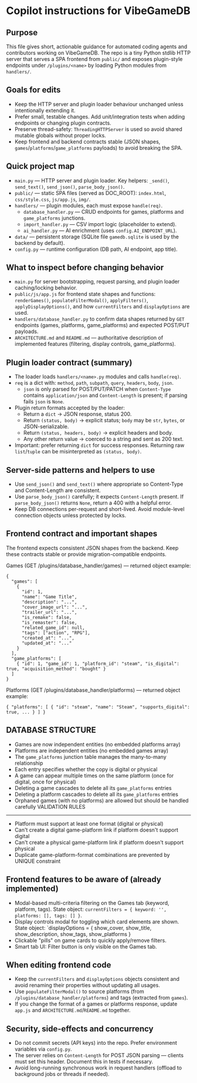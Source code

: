 # Copilot instructions for VibeGameDB

Purpose
-------
This file gives short, actionable guidance for automated coding agents and contributors working on VibeGameDB.
The repo is a tiny Python stdlib HTTP server that serves a SPA frontend from `public/` and exposes plugin-style
endpoints under `/plugins/<name>` by loading Python modules from `handlers/`.

Goals for edits
---------------
- Keep the HTTP server and plugin loader behaviour unchanged unless intentionally extending it.
- Prefer small, testable changes. Add unit/integration tests when adding endpoints or changing plugin contracts.
- Preserve thread-safety: `ThreadingHTTPServer` is used so avoid shared mutable globals without proper locks.
- Keep frontend and backend contracts stable (JSON shapes, `games`/`platforms`/`game_platforms` payloads) to avoid breaking the SPA.

Quick project map
-----------------
- `main.py` — HTTP server and plugin loader. Key helpers: `_send()`, `send_text()`, `send_json()`, `parse_body_json()`.
- `public/` — static SPA files (served as DOC_ROOT): `index.html`, `css/style.css`, `js/app.js`, `img/`.
- `handlers/` — plugin modules, each must expose `handle(req)`.
  - `database_handler.py` — CRUD endpoints for games, platforms and `game_platforms` junctions.
  - `import_handler.py` — CSV import logic (placeholder to extend).
  - `ai_handler.py` — AI enrichment (uses `config.AI_ENDPOINT_URL`).
- `data/` — persistent storage (SQLite file `gamedb.sqlite` is used by the backend by default).
- `config.py` — runtime configuration (DB path, AI endpoint, app title).

What to inspect before changing behavior
---------------------------------------
- `main.py` for server bootstrapping, request parsing, and plugin loader caching/locking behavior.
- `public/js/app.js` for frontend state shapes and functions: `renderGames()`, `populateFilterModal()`, `applyFilters()`, `applyDisplayOptions()`, and how `currentFilters` and `displayOptions` are used.
- `handlers/database_handler.py` to confirm data shapes returned by `GET` endpoints (games, platforms, game_platforms) and expected POST/PUT payloads.
- `ARCHITECTURE.md` and `README.md` — authoritative description of implemented features (filtering, display controls, game_platforms).

Plugin loader contract (summary)
--------------------------------
- The loader loads `handlers/<name>.py` modules and calls `handle(req)`.
- `req` is a dict with: `method`, `path`, `subpath`, `query`, `headers`, `body`, `json`.
  - `json` is only parsed for POST/PUT/PATCH when `Content-Type` contains `application/json` and `Content-Length` is present; if parsing fails `json` is `None`.
- Plugin return formats accepted by the loader:
  - Return a `dict` &rarr; JSON response, status 200.
  - Return `(status, body)` &rarr; explicit status; `body` may be `str`, `bytes`, or JSON-serializable.
  - Return `(status, headers, body)` &rarr; explicit headers and body.
  - Any other return value &rarr; coerced to a string and sent as 200 text.
- Important: prefer returning `dict` for success responses. Returning raw `list`/`tuple` can be misinterpreted as `(status, body)`.

Server-side patterns and helpers to use
-------------------------------------
- Use `send_json()` and `send_text()` where appropriate so Content-Type and Content-Length are consistent.
- Use `parse_body_json()` carefully; it expects `Content-Length` present. If `parse_body_json()` returns `None`, return a 400 with a helpful error.
- Keep DB connections per-request and short-lived. Avoid module-level connection objects unless protected by locks.

Frontend contract and important shapes
-------------------------------------
The frontend expects consistent JSON shapes from the backend. Keep these contracts stable or provide migration-compatible endpoints.

Games (GET /plugins/database_handler/games) — returned object example:
```
{
  "games": [
    {
      "id": 1,
      "name": "Game Title",
      "description": "...",
      "cover_image_url": "...",
      "trailer_url": "...",
      "is_remake": false,
      "is_remaster": false,
      "related_game_id": null,
      "tags": ["action", "RPG"],
      "created_at": "...",
      "updated_at": "..."
    }
  ],
  "game_platforms": [
    { "id": 1, "game_id": 1, "platform_id": "steam", "is_digital": true, "acquisition_method": "bought" }
  ]
}
```
Platforms (GET /plugins/database_handler/platforms) — returned object example:
```
{ "platforms": [ { "id": "steam", "name": "Steam", "supports_digital": true, ... } ] }
```

DATABASE STRUCTURE
--------------------------
- Games are now independent entities (no embedded platforms array)
- Platforms are independent entities (no embedded games array)
- The `game_platforms` junction table manages the many-to-many relationship
- Each entry specifies whether the copy is digital or physical
- A game can appear multiple times on the same platform (once for digital, once for physical)
- Deleting a game cascades to delete all its `game_platforms` entries
- Deleting a platform cascades to delete all its `game_platforms` entries
- Orphaned games (with no platforms) are allowed but should be handled carefully
VALIDATION RULES
----------------
- Platform must support at least one format (digital or physical)
- Can't create a digital game-platform link if platform doesn't support digital
- Can't create a physical game-platform link if platform doesn't support physical
- Duplicate game-platform-format combinations are prevented by UNIQUE constraint

Frontend features to be aware of (already implemented)
-----------------------------------------------------
- Modal-based multi-criteria filtering on the Games tab (keyword, platform, tags). State object: `currentFilters = { keyword: '', platforms: [], tags: [] }`.
- Display controls modal for toggling which card elements are shown. State object: `displayOptions = { show_cover, show_title, show_description, show_tags, show_platforms }
- Clickable "pills" on game cards to quickly apply/remove filters.
- Smart tab UI: Filter button is only visible on the Games tab.

When editing frontend code
-------------------------
- Keep the `currentFilters` and `displayOptions` objects consistent and avoid renaming their properties without updating all usages.
- Use `populateFilterModal()` to source platforms (from `/plugins/database_handler/platforms`) and tags (extracted from `games`).
- If you change the format of a games or platforms response, update `app.js` and `ARCHITECTURE.md`/`README.md` together.

Security, side-effects and concurrency
-------------------------------------
- Do not commit secrets (API keys) into the repo. Prefer environment variables via `config.py`.
- The server relies on `Content-Length` for POST JSON parsing — clients must set this header. Document this in tests if necessary.
- Avoid long-running synchronous work in request handlers (offload to background jobs or threads if needed).